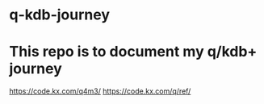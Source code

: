 # q-kdb-journey
# This repo is to document my q/kdb+ journey 
https://code.kx.com/q4m3/
https://code.kx.com/q/ref/
